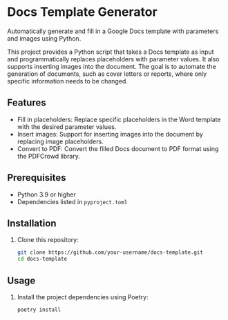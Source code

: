 # Docs Template Generator

Automatically generate and fill in a Google Docs template with parameters and images using Python.

This project provides a Python script that takes a Docs template as input and programmatically replaces placeholders with parameter values. It also supports inserting images into the document. The goal is to automate the generation of documents, such as cover letters or reports, where only specific information needs to be changed.

## Features

- Fill in placeholders: Replace specific placeholders in the Word template with the desired parameter values.
- Insert images: Support for inserting images into the document by replacing image placeholders.
- Convert to PDF: Convert the filled Docs document to PDF format using the PDFCrowd library.

## Prerequisites

- Python 3.9 or higher
- Dependencies listed in `pyproject.toml`

## Installation

1. Clone this repository:
   ```bash
   git clone https://github.com/your-username/docs-template.git
   cd docs-template


## Usage

1. Install the project dependencies using Poetry:
   ```bash
   poetry install

